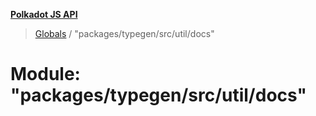 **[Polkadot JS API](../README.md)**

> [Globals](../globals.md) / "packages/typegen/src/util/docs"

# Module: "packages/typegen/src/util/docs"
